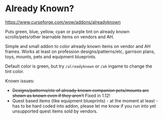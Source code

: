 # Already Known?

https://www.curseforge.com/wow/addons/alreadyknown

Puts green, blue, yellow, cyan or purple tint on already known scrolls/pets/other learnable items on vendors and AH.

Simple and small addon to color already known items on vendor and AH frames. Works at least on profession designs/patterns/etc, garrison plans, toys, mounts, pets and equipment blueprints.

Default color is green, but try `/alreadyknown` or `/ak` ingame to change the tint color.

Known issues:

* ~~Designs/patterns/etc of already known companion pets/mounts are shown as known even if they aren't~~ Fixed in 1.12!
* Quest based items (like equipment blueprints) - at the moment at least - has to be hard coded into addon, please let me know if you run into yet unsupported quest items sold by vendors.